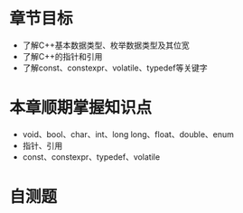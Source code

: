# 章节目标
- 了解C++基本数据类型、枚举数据类型及其位宽
- 了解C++的指针和引用
- 了解const、constexpr、volatile、typedef等关键字

# 本章顺期掌握知识点
- void、bool、char、int、long long、float、double、enum
- 指针、引用
- const、constexpr、typedef、volatile


# 自测题
